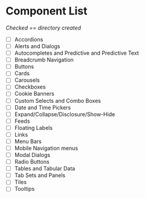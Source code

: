 # Component List

*Checked == directory created*

- [ ] Accordions 
- [ ] Alerts and Dialogs 
- [ ] Autocompletes and Predictive and Predictive Text 
- [ ] Breadcrumb Navigation 
- [ ] Buttons 
- [ ] Cards 
- [ ] Carousels 
- [ ] Checkboxes 
- [ ] Cookie Banners 
- [ ] Custom Selects and Combo Boxes 
- [ ] Date and Time Pickers 
- [ ] Expand/Collapse/Disclosure/Show-Hide
- [ ] Feeds
- [ ] Floating Labels
- [ ] Links
- [ ] Menu Bars
- [ ] Mobile Navigation menus 
- [ ] Modal Dialogs 
- [ ] Radio Buttons 
- [ ] Tables and Tabular Data
- [ ] Tab Sets and Panels 
- [ ] Tiles 
- [ ] Tooltips 